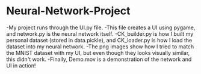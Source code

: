# Neural-Network-Project
-My project runs through the UI.py file.
-This file creates a UI using pygame, and network.py is the neural network itself.
-CK_builder.py is how I built my personal dataset (stored in data.pickle), and CK_loader.py is how I load the dataset into my neural network.
-The png images show how I tried to match the MNIST dataset with my UI, but even though they looks visually similar, this didn't work.
-Finally, Demo.mov is a demonstration of the network and UI in action!

